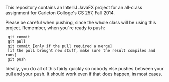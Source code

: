 This repository contains an IntelliJ JavaFX project for an all-class assignment for Carleton College's CS 257, Fall 2014.

Please be careful when pushing, since the whole class will be using this project. Remember, when you're ready to push:

     git commit
     git pull
     git commit [only if the pull required a merge]
     [if the pull brought new stuff, make sure the result compiles and runs]
     git push

Ideally, you do all of this fairly quickly so nobody else pushes between your pull and your push. It should work even if that does happen, in most cases.